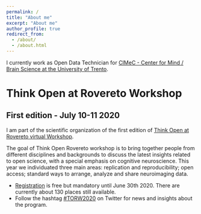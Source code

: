 ```yaml
---
permalink: /
title: "About me"
excerpt: "About me"
author_profile: true
redirect_from: 
  - /about/
  - /about.html
---
```


I currently work as Open Data Technician for [CIMeC - Center for Mind / Brain Science at the University of Trento](https://www.cimec.unitn.it/en/1025/open-science).

# Think Open at Rovereto Workshop
## First edition - July 10-11 2020

I am part of the scientific organization of the first edition of [Think Open at Rovereto virtual Workshop](https://event.unitn.it/think-open).

The goal of Think Open Rovereto workshop is to bring together people from different disciplines and backgrounds to discuss the latest insights related to open science, with a special emphasis on cognitive neuroscience.
This year we individuated three main areas: replication and reproducibility; open access; standard ways to arrange, analyze and share neuroimaging data.
* [Registration](https://event.unitn.it/think-open/#registration) is free but mandatory until June 30th 2020. There are currently about 130 places still available.
* Follow the hashtag [#TORW2020](https://twitter.com/hashtag/TORW2020) on Twitter for news and insights about the program.
